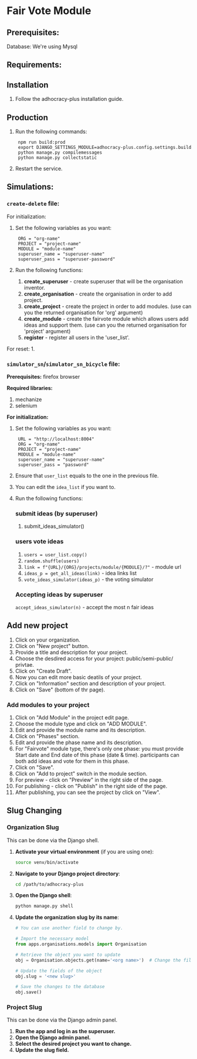 # Fair Vote Module

## Prerequisites:
Database: We're using Mysql

## Requirements:

## Installation
1. Follow the adhocracy-plus installation guide.

## Production
1. Run the following commands:
        
        npm run build:prod
        export DJANGO_SETTINGS_MODULE=adhocracy-plus.config.settings.build
        python manage.py compilemessages
        python manage.py collectstatic

2. Restart the service.

## Simulations:
### `create-delete` file:
For initialization:
1. Set the following variables as you want: 
    
        ORG = "org-name"
        PROJECT = "project-name"
        MODULE = "module-name"
        superuser_name = "superuser-name"
        superuser_pass = "superuser-password" 
 
2. Run the following functions:
    1. **create_superuser** - create superuser that will be the organisation inventor.
    2. **create_organisation** - create the organisation in order to add project.
    3. **create_project** - create the project in order to add modules. (use can you the returned organisation for 'org' argument)
    4. **create_module** - create the fairvote module which allows users add ideas and support them. (use can you the returned organisation for 'project' argument)
    5. **register** - register all users in the 'user_list'.

For reset:
1. 

### `simulator_sn`/`simulator_sn_bicycle` file:
**Prerequisites:**
firefox browser

**Required libraries:**
1. mechanize
2. selenium

**For initialization:**
1. Set the following variables as you want: 

        URL = "http://localhost:8004"
        ORG = "org-name"
        PROJECT = "project-name"
        MODULE = "module-name"
        superuser_name = "superuser-name"
        superuser_pass = "password"

2. Ensure that `user_list` equals to the one in the previous file.
3. You can edit the `idea_list` if you want to.
4. Run the following functions:
    ### submit ideas (by superuser)
    1. submit_ideas_simulator()

    ### users vote ideas
    1. `users = user_list.copy()`
    2. `random.shuffle(users)`
    3. `link = f"{URL}/{ORG}/projects/module/{MODULE}/?"` - module url
    5. `ideas_p = get_all_ideas(link)` - idea links list
    6. `vote_ideas_simulator(ideas_p)` - the voting simulator

    ### Accepting ideas by superuser
    `accept_ideas_simulator(n)` -
    accept the most n fair ideas

## Add new project
1. Click on your organization.
2. Click on "New project" button.
3. Provide a title and description for your project.
4. Choose the desdired access for your project: public/semi-public/ privtae.
5. Click on "Create Draft".
6. Now you can edit more basic deatils of your project.
7. Click on "Information" section and description of your project.
8. Click on "Save" (bottom of thr page).
### Add modules to your project
1. Click on "Add Module" in the project edit page.
2. Choose the module type and click on "ADD MODULE".
3. Edit and provide the module name and its description.
4. Click on "Phases" section.
5. Edit and provide the phase name and its description.
6. For "Fairvote" module type, there's only one phase:
        you must provide Start date and End date of this phase (date & time).
        participants can both add ideas and vote for them in this phase.
7. Click on "Save".
8. Click on "Add to project" switch in the module section.
9. For preview - click on "Preview" in the right side of the page.
10. For publishing - click on "Publish" in the right side of the page.
11. After publishing, you can see the project by click on "View".


## Slug Changing

### Organization Slug
This can be done via the Django shell.

1. **Activate your virtual environment** (if you are using one):
   ```bash
   source venv/bin/activate
   ```

2. **Navigate to your Django project directory**:
   ```bash
   cd /path/to/adhocracy-plus
   ```

3. **Open the Django shell**:
   ```bash
   python manage.py shell
   ```

4. **Update the organization slug by its name**:
   ```python
   # You can use another field to change by.

   # Import the necessary model
   from apps.organisations.models import Organisation

   # Retrieve the object you want to update
   obj = Organisation.objects.get(name='<org name>')  # Change the filter criteria as needed

   # Update the fields of the object
   obj.slug = '<new slug>'

   # Save the changes to the database
   obj.save()
   ```

### Project Slug
This can be done via the Django admin panel.

1. **Run the app and log in as the superuser.**
2. **Open the Django admin panel.**
3. **Select the desired project you want to change.**
4. **Update the slug field.**

